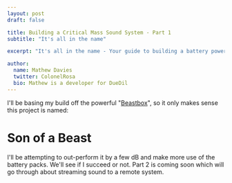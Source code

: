 ```yaml
---
layout: post
draft: false

title: Building a Critical Mass Sound System - Part 1
subtitle: "It's all in the name"

excerpt: "It's all in the name - Your guide to building a battery powered sound system capable of 120dB+"

author:
  name: Mathew Davies
  twitter: ColonelRosa
  bio: Mathew is a developer for DueDil
---
```


I'll be basing my build off the powerful "[Beastbox](http://instructables.com/id/How-to-make-a-trailer-mounted-bike-sound-system/?ALLSTEPS)", so it only makes sense this project is named:

Son of a Beast
==============

I'll be attempting to out-perform it by a few dB and make more use of the battery packs. We'll see if I succeed or not. 
Part 2  is coming soon which will go through about streaming sound to a remote system.
